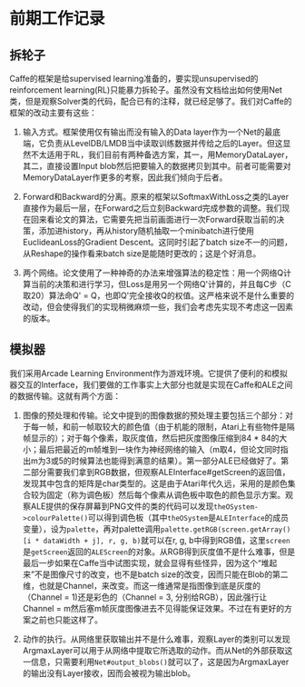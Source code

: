 # 前期工作记录

## 拆轮子

Caffe的框架是给supervised learning准备的，要实现unsupervised的reinforcement learning(RL)只能暴力拆轮子。虽然没有文档给出如何使用Net类，但是观察Solver类的代码，配合已有的注释，就已经足够了。我们对Caffe的框架的改动主要有这些：

1. 输入方式。框架使用仅有输出而没有输入的Data layer作为一个Net的最底端，它负责从LevelDB/LMDB当中读取训练数据并传给之后的Layer。但这显然不太适用于RL，我们目前有两种备选方案，其一，用MemoryDataLayer，其二，直接设置Input blob然后把要输入的数据拷贝到其中。前者可能需要对MemoryDataLayer作更多的考察，因此我们倾向于后者。

2. Forward和Backward的分离。原来的框架以SoftmaxWithLoss之类的Layer直接作为最后一层，在Forward之后立刻Backward完成参数的调整。我们现在回来看论文的算法，它需要先把当前画面进行一次Forward获取当前的决策，添加进history，再从history随机抽取一个minibatch进行使用EuclideanLoss的Gradient Descent。这同时引起了batch size不一的问题，从Reshape的操作看来batch size是能随时更改的；这是个好消息。

3. 两个网络。论文使用了一种神奇的办法来增强算法的稳定性：用一个网络Q计算当前的决策和进行学习，但Loss是用另一个网络Q'计算的，并且每C步（C取20）算法命Q' = Q，也即Q'完全接收Q的权值。这严格来说不是什么重要的改动，但会使得我们的实现稍微麻烦一些，我们会考虑先实现不考虑这一因素的版本。

## 模拟器

我们采用Arcade Learning Environment作为游戏环境。它提供了便利的和模拟器交互的Interface，我们要做的工作事实上大部分也就是实现在Caffe和ALE之间的数据传输。这就有两个方面：

1. 图像的预处理和传输。论文中提到的图像数据的预处理主要包括三个部分：对于每一帧，和前一帧取较大的颜色值（由于机能的限制，Atari上有些物件是隔帧显示的）；对于每个像素，取灰度值，然后把灰度图像压缩到84 * 84的大小；最后把最近的m帧堆到一块作为神经网络的输入（m取4，但论文同时指出m为3或5的时候算法也能得到满意的结果）。第一部分ALE已经做好了。第二部分需要我们拿到RGB数据，但观察ALEInterface#getScreen的返回值，发现其中包含的矩阵是char类型的。这是由于Atari年代久远，采用的是颜色集合较为固定（称为调色板）然后每个像素从调色板中取色的颜色显示方案。观察ALE提供的保存屏幕到PNG文件的类的代码可以发现`theOSystem->colourPalette()`可以得到调色板（其中`theOSystem`是`ALEInterface`的成员变量），设为`palette`，再对palette调用`palette.getRGB(screen.getArray()[i * dataWidth + j], r, g, b)`就可以在r, g, b中得到RGB值，这里`screen`是`getScreen`返回的`ALEScreen`的对象。从RGB得到灰度值不是什么难事，但是最后一步如果在Caffe当中试图实现，就会显得有些怪异，因为这个“堆起来”不是图像尺寸的改变，也不是batch size的改变，因而只能在Blob的第二维，也就是Channel，来改变。而这一维通常是指图像到底是灰度的（Channel = 1)还是彩色的（Channel = 3, 分别给RGB），因此强行让Channel = m然后塞m帧灰度图像进去不见得能保证效果。不过在有更好的方案之前也只能这样了。

2. 动作的执行。从网络里获取输出并不是什么难事，观察Layer的类别可以发现ArgmaxLayer可以用于从网络中提取它所选取的动作。而从Net的外部获取这一信息，只需要利用`Net#output_blobs()`就可以了，这是因为ArgmaxLayer的输出没有Layer接收，因而会被视为输出blob。

